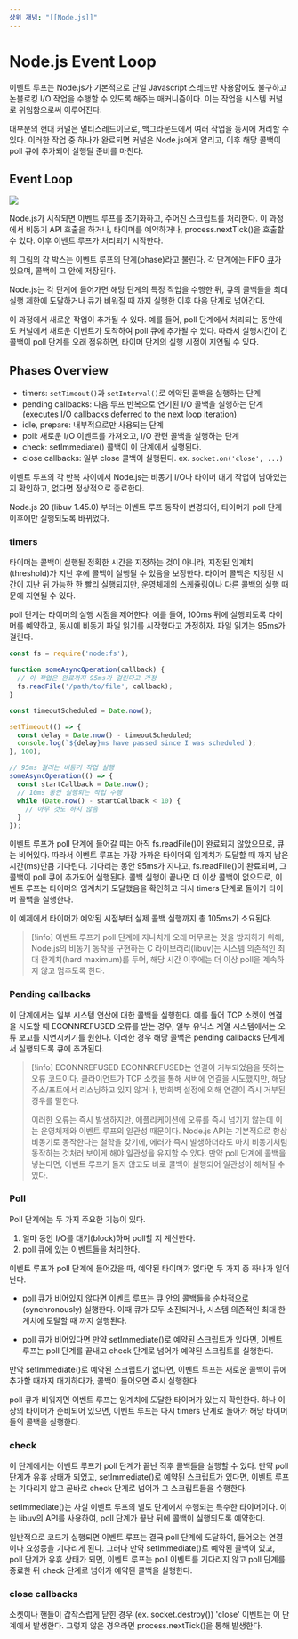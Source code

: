 ```yaml
---
상위 개념: "[[Node.js]]"
---
```

# Node.js Event Loop

이벤트 루프는 Node.js가 기본적으로 단일 Javascript 스레드만 사용함에도 불구하고 논블로킹 I/O 작업을 수행할 수 있도록 해주는 매커니즘이다. 이는 작업을 시스템 커널로 위임함으로써 이루어진다.

대부분의 현대 커널은 멀티스레드이므로, 백그라운드에서 여러 작업을 동시에 처리할 수 있다. 이러한 작업 중 하나가 완료되면 커널은 Node.js에게 알리고, 이후 해당 콜백이 poll 큐에 추가되어 실행될 준비를 마친다.

## Event Loop
![](https://i.imgur.com/uJX19Sp.png)

Node.js가 시작되면 이벤트 루프를 초기화하고, 주어진 스크립트를 처리한다. 이 과정에서 비동기 API 호출을 하거나, 타이머를 예약하거나, process.nextTick()을 호출할 수 있다. 이후 이벤트 루프가 처리되기 시작한다.

위 그림의 각 박스는 이벤트 루프의 단계(phase)라고 불린다. 각 단계에는 FIFO [큐](../../../Data%20Structure/Linear%20Data%20Structure/Queue.md)가 있으며, 콜백이 그 안에 저장된다. 

Node.js는 각 단계에 들어가면 해당 단계의 특정 작업을 수행한 뒤, 큐의 콜백들을 최대 실행 제한에 도달하거나 큐가 비워질 때 까지 실행한 이후 다음 단계로 넘어간다.

이 과정에서 새로운 작업이 추가될 수 있다. 예를 들어, poll 단계에서 처리되는 동안에도 커널에서 새로운 이벤트가 도착하여 poll 큐에 추가될 수 있다. 따라서 실행시간이 긴 콜백이 poll 단계를 오래 점유하면, 타이머 단계의 실행 시점이 지연될 수 있다. 

## Phases Overview
* timers: `setTimeout()`과 `setInterval()`로 예약된 콜백을 실행하는 단계
* pending callbacks: 다음 루프 반복으로 연기된 I/O 콜백을 실행하는 단계(executes I/O callbacks deferred to the next loop iteration)
* idle, prepare: 내부적으로만 사용되는 단계
* poll: 새로운 I/O 이벤트를 가져오고, I/O 관련 콜백을 실행하는 단계
* check: setImmediate() 콜백이 이 단계에서 실행된다.
* close callbacks: 일부 close 콜백이 실행된다. ex. `socket.on('close', ...)`

이벤트 루프의 각 반복 사이에서 Node.js는 비동기 I/O나 타이머 대기 작업이 남아있는지 확인하고, 없다면 정상적으로 종료한다.

Node.js 20 (libuv 1.45.0) 부터는 이벤트 루프 동작이 변경되어, 타이머가 poll 단계 이후에만 실행되도록 바뀌었다.

### timers
타이머는 콜백이 실행될 정확한 시간을 지정하는 것이 아니라, 지정된 임계치(threshold)가 지난 후에 콜백이 실행될 수 있음을 보장한다. 타이머 콜백은 지정된 시간이 지난 뒤 가능한 한 빨리 실행되지만, 운영체제의 스케쥴링이나 다른 콜백의 실행 때문에 지연될 수 있다.

poll 단계는 타이머의 실행 시점을 제어한다. 예를 들어, 100ms 뒤에 실행되도록 타이머를 예약하고, 동시에 비동기 파일 읽기를 시작했다고 가정하자. 파일 읽기는 95ms가 걸린다.

```javascript
const fs = require('node:fs');

function someAsyncOperation(callback) {
  // 이 작업은 완료까지 95ms가 걸린다고 가정
  fs.readFile('/path/to/file', callback);
}

const timeoutScheduled = Date.now();

setTimeout(() => {
  const delay = Date.now() - timeoutScheduled;
  console.log(`${delay}ms have passed since I was scheduled`);
}, 100);

// 95ms 걸리는 비동기 작업 실행
someAsyncOperation(() => {
  const startCallback = Date.now();
  // 10ms 동안 실행되는 작업 수행
  while (Date.now() - startCallback < 10) {
    // 아무 것도 하지 않음
  }
});
```

이벤트 루프가 poll 단계에 들어갈 때는 아직 fs.readFile()이 완료되지 않았으므로, 큐는 비어있다. 따라서 이벤트 루프는 가장 가까운 타이머의 임계치가 도달할 때 까지 남은 시간(ms)만큼 기다린다. 기다리는 동안 95ms가 지나고, fs.readFile()이 완료되며, 그 콜백이 poll 큐에 추가되어 실행된다. 콜백 실행이 끝나면 더 이상 콜백이 없으므로, 이벤트 루프는 타이머의 임계치가 도달했음을 확인하고 다시 timers 단계로 돌아가 타이머 콜백을 실행한다.

이 예제에서 타이머가 예약된 시점부터 실제 콜백 실행까지 총 105ms가 소요된다.

> [!info]
> 이벤트 루프가 poll 단계에 지나치게 오래 머무르는 것을 방지하기 위해, Node.js의 비동기 동작을 구현하는 C 라이브러리(libuv)는 시스템 의존적인 최대 한계치(hard maximum)를 두어, 해당 시간 이후에는 더 이상 poll을 계속하지 않고 멈추도록 한다.


### Pending callbacks
이 단계에서는 일부 시스템 연산에 대한 콜백을 실행한다. 예를 들어 TCP 소켓이 연결을 시도할 때 ECONNREFUSED 오류를 받는 경우, 일부 유닉스 계열 시스템에서는 오류 보고를 지연시키기를 원한다. 이러한 경우 해당 콜백은 pending callbacks 단계에서 실행되도록 큐에 추가된다.

> [!info] ECONNREFUSED
> ECONNREFUSED는 연결이 거부되었음을 뜻하는 오류 코드이다. 클라이언트가 TCP 소켓을 통해 서버에 연결을 시도했지만, 해당 주소/포트에서 리스닝하고 있지 않거나, 방화벽 설정에 의해 연결이 즉시 거부된 경우를 말한다.
> 
> 이러한 오류는 즉시 발생하지만, 애플리케이션에 오류를 즉시 넘기지 않는데 이는 운영체제와 이벤트 루프의 일관성 때문이다. Node.js API는 기본적으로 항상 비동기로 동작한다는 철학을 갖기에, 에러가 즉시 발생하더라도 마치 비동기처럼 동작하는 것처러 보이게 해야 일관성을 유지할 수 있다. 만약 poll 단계에 콜백을 넣는다면, 이벤트 루프가 돌지 않고도 바로 콜백이 실행되어 일관성이 해쳐질 수 있다.

### Poll
Poll 단계에는 두 가지 주요한 기능이 있다.

1. 얼마 동안 I/O를 대기(block)하며 poll할 지 계산한다.
2. poll 큐에 있는 이벤트들을 처리한다.

이벤트 루프가 poll 단계에 들어갔을 때, 예약된 타이머가 없다면 두 가지 중 하나가 일어난다.

* poll 큐가 비어있지 않다면
이벤트 루프는 큐 안의 콜백들을 순차적으로(synchronously) 실행한다. 이때 큐가 모두 소진되거나, 시스템 의존적인 최대 한계치에 도달할 때 까지 실행된다.

* poll 큐가 비어있다면
만약 setImmediate()로 예약된 스크립트가 있다면, 이벤트 루프는 poll 단계를 끝내고 check 단계로 넘어가 예약된 스크립트를 실행한다.

만약 setImmediate()로 예약된 스크립트가 없다면, 이벤트 루프는 새로운 콜백이 큐에 추가할 때까지 대기하다가, 콜백이 들어오면 즉시 실행한다.

poll 큐가 비워지면 이벤트 루프는 임계치에 도달한 타이머가 있는지 확인한다. 하나 이상의 타이머가 준비되어 있으면, 이벤트 루프는 다시 timers 단계로 돌아가 해당 타이머들의 콜백을 실행한다.

### check
이 단계에서는 이벤트 루프가 poll 단계가 끝난 직후 콜백들을 실행할 수 있다. 만약 poll 단계가 유휴 상태가 되었고, setImmediate()로 예약된 스크립트가 있다면, 이벤트 루프는 기다리지 않고 곧바로 check 단계로 넘어가 그 스크립트들을 수행한다.

setImmediate()는 사실 이벤트 루프의 별도 단계에서 수행되는 특수한 타이머이다. 이는 libuv의 API를 사용하여, poll 단계가 끝난 뒤에 콜백이 실행되도록 예약한다.

일반적으로 코드가 실행되면 이벤트 루프는 결국 poll 단계에 도달하여, 들어오는 연결이나 요청등을 기다리게 된다. 그러나 만약 setImmediate()로 예약된 콜백이 있고, poll 단계가 유휴 상태가 되면, 이벤트 루프는 poll 이벤트를 기다리지 않고 poll 단계를 종료한 뒤 check 단계로 넘어가 예약된 콜백을 실행한다.

### close callbacks
소켓이나 핸들이 갑작스럽게 닫힌 경우 (ex. socket.destroy()) 'close' 이벤트는 이 단계에서 발생한다. 그렇지 않은 경우라면 process.nextTick()을 통해 발생한다.

